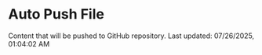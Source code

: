 # Auto Push File

Content that will be pushed to GitHub repository.
Last updated: 07/26/2025, 01:04:02 AM